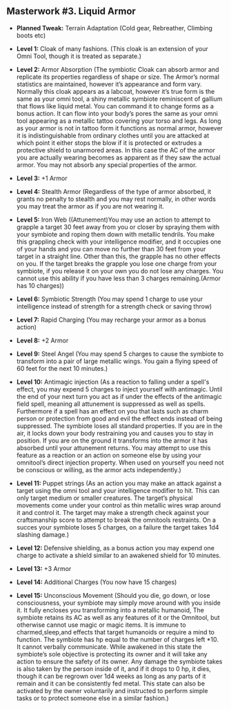 ## Masterwork #3. Liquid Armor

-   **Planned Tweak:** Terrain Adaptation (Cold gear, Rebreather, Climbing boots etc)
   
-   **Level 1:** Cloak of many fashions. (This cloak is an extension of your Omni Tool, though it is treated as separate.)
    
-   **Level 2:** Armor Absorption (The symbiotic Cloak can absorb armor and replicate its properties regardless of shape or size. The Armor’s normal statistics are maintained, however it’s appearance and form vary. Normally this cloak appears as a labcoat, however it’s true form is the same as your omni tool, a shiny metallic symbiote reminiscent of gallium that flows like liquid metal. You can command it to change forms as a bonus action. It can flow into your body’s pores the same as your omni tool appearing as a metallic tattoo covering your torso and legs. As long as your armor is not in tattoo form it functions as normal armor, however it is indistinguishable from ordinary clothes until you are attacked at which point it either stops the blow if it is protected or extrudes a protective shield to unarmored areas. In this case the AC of the armor you are actually wearing becomes as apparent as if they saw the actual armor. You may not absorb any special properties of the armor. 
    
-   **Level 3:** +1 Armor
    
-   **Level 4:** Stealth Armor (Regardless of the type of armor absorbed, it grants no penalty to stealth and you may rest normally, in other words you may treat the armor as if you are not wearing it. 
    
-   **Level 5:** Iron Web ((Attunement)You may use an action to attempt to grapple a target 30 feet away from you or closer by spraying them with your symbiote and roping them down with metallic tendrils. You make this grappling check with your intelligence modifier, and it occupies one of your hands and you can move no further than 30  feet from your target in a straight line. Other than this, the grapple has no other effects on you. If the target breaks the grapple you lose one charge from your symbiote, if you release it on your own you do not lose any charges. You cannot use this ability if you have less than 3 charges remaining.(Armor has 10 charges))
    
-   **Level 6:** Symbiotic Strength (You may spend 1 charge to use your intelligence instead of strength for a strength check or saving throw)
    
-   **Level 7:** Rapid Charging (You may recharge your armor as a bonus action)
    
-   **Level 8:** +2 Armor
    
-   **Level 9:** Steel Angel (You may spend 5 charges to cause the symbiote to transform into a pair of large metallic wings. You gain a flying speed of 60 feet for the next 10 minutes.)
    
-   **Level 10:** Antimagic injection (As a reaction to falling under a spell's effect, you may expend 5 charges to inject yourself with antimagic. Until the end of your next turn you act as if under the effects of the antimagic field spell, meaning all attunement is suppressed as well as spells. Furthermore if a spell has an effect on you that lasts such as charm person or protection from good and evil the effect ends instead of being suppressed. The symbiote loses all standard properties. If you are in the air, it locks down your body restraining you and causes you to stay in position. If you are on the ground it transforms into the armor it has absorbed until your attunement returns. You may attempt to use this feature as a reaction or an action on someone else by using your omnitool’s direct injection property. When used on yourself you need not be conscious or willing, as the armor acts independently.)
    
-   **Level 11:** Puppet strings (As an action you may make an attack against a target using the omni tool and your intelligence modifier to hit. This can only target medium or smaller creatures. The target’s physical movements come under your control as thin metallic wires wrap around it and control it. The target may make a strength check against your craftsmanship score to attempt to break the omnitools restraints. On a succes your symbiote loses 5 charges, on a failure the target takes 1d4 slashing damage.)
    
-   **Level 12:** Defensive shielding, as a bonus action you may expend one charge to activate a shield similar to an awakened shield for 10 minutes. 
    
-   **Level 13:** +3 Armor
    
-   **Level 14:** Additional Charges (You now have 15 charges)
    
-   **Level 15:** Unconscious Movement (Should you die, go down, or lose consciousness, your symbiote may simply move around with you inside it. It fully encloses you transforming into a metallic humanoid, The symbiote retains its AC as well as any features of it or the Omnitool, but otherwise cannot use magic or magic items. It is immune to charmed,sleep,and effects that target humanoids or require a mind to function. The symbiote has hp equal to the number of charges left *10. It cannot verbally communicate. While awakened in this state the symbiote’s sole objective is protecting its owner and it will take any action to ensure the safety of its owner. Any damage the symbiote takes is also taken by the person inside of it, and if it drops to 0 hp, it dies, though it can be regrown over 1d4 weeks as long as any parts of it remain and it can be consistently fed metal. This state can also be activated by the owner voluntarily and instructed to perform simple tasks or to protect someone else in a similar fashion.)